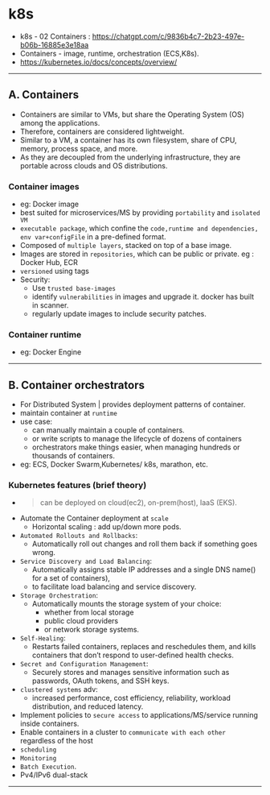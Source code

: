 # k8s
- k8s - 02  Containers :  https://chatgpt.com/c/9836b4c7-2b23-497e-b06b-16885e3e18aa
- Containers - image, runtime, orchestration (ECS,K8s).
- https://kubernetes.io/docs/concepts/overview/
--- 
## A. Containers
  - Containers are similar to VMs, but share the Operating System (OS) among the applications.
  - Therefore, containers are considered lightweight.
  - Similar to a VM, a container has its own filesystem, share of CPU, memory, process space, and more.
  - As they are decoupled from the underlying infrastructure, they are portable across clouds and OS distributions.

### Container images
  - eg: Docker image
  - best suited for microservices/MS by providing `portability` and `isolated VM`
  - `executable package`, which confine the  `code,runtime and dependencies, env var+configFile` in a pre-defined format.
  - Composed of `multiple layers`, stacked on top of a base image.
  - Images are stored in `repositories`, which can be public or private. eg : Docker Hub, ECR
  - `versioned` using tags
  - Security:
    - Use `trusted base-images`
    - identify `vulnerabilities` in images and upgrade it. docker has built in scanner.
    - regularly update images to include security patches.
    
### Container runtime 
- eg: Docker Engine

---
## B. Container orchestrators
- For Distributed System | provides deployment patterns of container.
- maintain container at `runtime`
- use case:
  - can manually maintain a couple of containers.
  - or write scripts to manage the lifecycle of dozens of containers
  - orchestrators make things easier, when managing hundreds or thousands of containers.
- eg: ECS, Docker Swarm,Kubernetes/ k8s, marathon, etc.

### Kubernetes features (brief theory)
  - > can be deployed on cloud(ec2), on-prem(host), IaaS (EKS).
  - Automate the Container deployment at `scale`
    - Horizontal scaling : add up/down more pods.
  - `Automated Rollouts and Rollbacks`: 
    - Automatically roll out changes and roll them back if something goes wrong.
  - `Service Discovery and Load Balancing`: 
    - Automatically assigns stable IP addresses and a single DNS name() for a set of containers),
    - to facilitate load balancing and service discovery.
  - `Storage Orchestration`: 
    - Automatically mounts the storage system of your choice:
      - whether from local storage 
      - public cloud providers 
      - or network storage systems.
  - `Self-Healing`: 
    - Restarts failed containers, replaces and reschedules them, and kills containers that don’t respond to user-defined health checks.
  - `Secret and Configuration Management`: 
    - Securely stores and manages sensitive information such as passwords, OAuth tokens, and SSH keys.
  - `clustered systems` adv:
    -  increased performance, cost efficiency, reliability, workload distribution, and reduced latency.
  - Implement policies to `secure access` to applications/MS/service running inside containers.
  - Enable containers in a cluster to `communicate with each other` regardless of the host
  - `scheduling`
  - `Monitoring`
  - `Batch Execution`.
  - Pv4/IPv6 dual-stack

---


